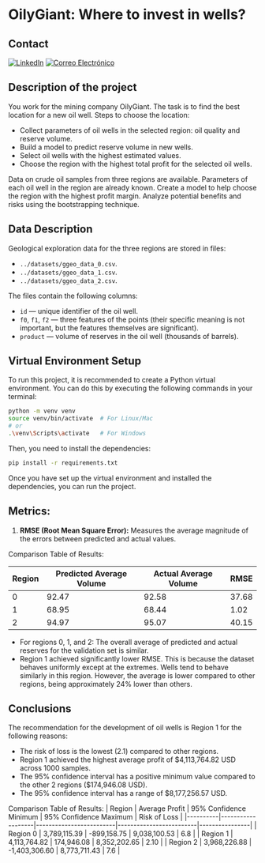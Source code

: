 # OilyGiant: Where to invest in wells?

## Contact
[![LinkedIn](https://img.shields.io/badge/LinkedIn-0077B5?style=for-the-badge&logo=linkedin&logoColor=white)](https://www.linkedin.com/in/andres946/)
[![Correo Electrónico](https://img.shields.io/badge/Correo%20Electrónico-andresgvelasquez8@gmail.com-red?style=for-the-badge&logo=mail.ru)](mailto:andresgvelasquez8@gmail.com) 

## Description of the project

You work for the mining company OilyGiant. The task is to find the best location for a new oil well.
Steps to choose the location:

- Collect parameters of oil wells in the selected region: oil quality and reserve volume.
- Build a model to predict reserve volume in new wells.
- Select oil wells with the highest estimated values.
- Choose the region with the highest total profit for the selected oil wells.

Data on crude oil samples from three regions are available. Parameters of each oil well in the region are already known. Create a model to help choose the region with the highest profit margin. Analyze potential benefits and risks using the bootstrapping technique.

## Data Description

Geological exploration data for the three regions are stored in files:

- `../datasets/ggeo_data_0.csv`.
- `../datasets/ggeo_data_1.csv`.
- `../datasets/ggeo_data_2.csv`.

The files contain the following columns:

- `id` — unique identifier of the oil well.
- `f0`, `f1`, `f2` — three features of the points (their specific meaning is not important, but the features themselves are significant).
- `product` — volume of reserves in the oil well (thousands of barrels).

## Virtual Environment Setup

To run this project, it is recommended to create a Python virtual environment. You can do this by executing the following commands in your terminal:

```bash
python -m venv venv
source venv/bin/activate  # For Linux/Mac
# or
.\venv\Scripts\activate   # For Windows
```

Then, you need to install the dependencies:

```bash
pip install -r requirements.txt
```
Once you have set up the virtual environment and installed the dependencies, you can run the project.

## Metrics:

1. **RMSE (Root Mean Square Error):** Measures the average magnitude of the errors between predicted and actual values.

Comparison Table of Results:

| Region | Predicted Average Volume | Actual Average Volume | RMSE  |
| ------ | ------------------------ | --------------------- | ----- |
|   0    |          92.47           |         92.58         | 37.68 |
|   1    |          68.95           |         68.44         |  1.02 |
|   2    |          94.97           |         95.07         | 40.15 |

- For regions 0, 1, and 2: The overall average of predicted and actual reserves for the validation set is similar.
- Region 1 achieved significantly lower RMSE. This is because the dataset behaves uniformly except at the extremes. Wells tend to behave similarly in this region. However, the average is lower compared to other regions, being approximately 24% lower than others.

## Conclusions

The recommendation for the development of oil wells is Region 1 for the following reasons:

- The risk of loss is the lowest (2.1) compared to other regions.
- Region 1 achieved the highest average profit of $4,113,764.82 USD across 1000 samples.
- The 95% confidence interval has a positive minimum value compared to the other 2 regions ($174,946.08 USD).
- The 95% confidence interval has a range of $8,177,256.57 USD.


Comparison Table of Results:
| Region   | Average Profit    |  95% Confidence Minimum |  95% Confidence Maximum | Risk of Loss   |
|----------|-------------------|-------------------------|-------------------------|----------------|
| Region 0 |     3,789,115.39  |      -899,158.75        |       9,038,100.53      |       6.8      |
| Region 1 |     4,113,764.82  |        174,946.08       |       8,352,202.65      |       2.10     |
| Region 2 |     3,968,226.88  |     -1,403,306.60       |       8,773,711.43      |       7.6      |
